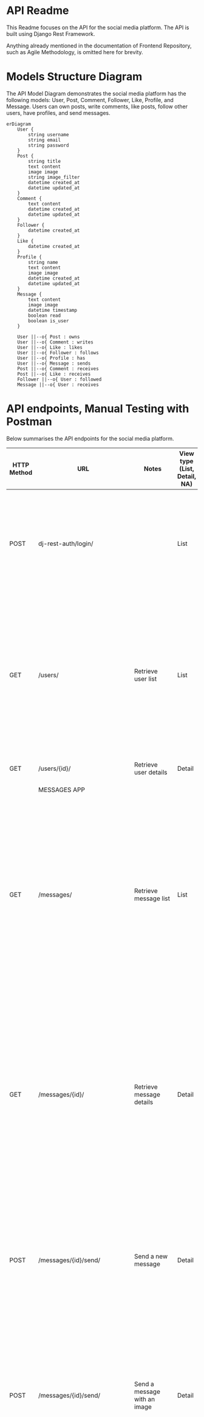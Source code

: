 # API Readme

This Readme focuses on the API for the social media platform. The API is built using Django Rest Framework.

Anything already mentioned in the documentation of Frontend Repository, such as Agile Methodology, is omitted here for brevity.

# Models Structure Diagram

The API Model Diagram demonstrates the social media platform has the following models: User, Post, Comment, Follower, Like, Profile, and Message. Users can own posts, write comments, like posts, follow other users, have profiles, and send messages.


```mermaid
erDiagram
    User {
        string username
        string email
        string password
    }
    Post {
        string title
        text content
        image image
        string image_filter
        datetime created_at
        datetime updated_at
    }
    Comment {
        text content
        datetime created_at
        datetime updated_at
    }
    Follower {
        datetime created_at
    }
    Like {
        datetime created_at
    }
    Profile {
        string name
        text content
        image image
        datetime created_at
        datetime updated_at
    }
    Message {
        text content
        image image
        datetime timestamp
        boolean read
        boolean is_user
    }

    User ||--o{ Post : owns
    User ||--o{ Comment : writes
    User ||--o{ Like : likes
    User ||--o{ Follower : follows
    User ||--o{ Profile : has
    User ||--o{ Message : sends
    Post ||--o{ Comment : receives
    Post ||--o{ Like : receives
    Follower ||--o{ User : followed
    Message ||--o{ User : receives
```

# API endpoints, Manual Testing with Postman 

Below summarises the API endpoints for the social media platform.

| HTTP Method | URL   | Notes    | View type (List, Detail, NA) | POST/PUT input    | Output  | 
| ---- | --------------------- | ---------------- | ------------------ | --------------------------------------------------- | ------------------ |
| POST        | dj-rest-auth/login/            |                                               | List                         | {<br>"username": "postmanuser",<br>"password": "password"<br>}                                                           | {<br>"access_token": "eyJ0eXAiOiJKV1QiL...", /\*omitted]<br>"refresh_token": "eyJ0eXAiOiJKV1QiL...", /\*omitted<br>"user": {<br>"pk": 25,<br>"username": "postmanuser",<br>"email": "",<br>"first_name": "",<br>"last_name": "",<br>"profile_id": 24,<br>"profile_image": "https://res.cloudinary.com/dh5lpihx1/image/upload/v1/media/images/default_profile_dqcubz.jpg"<br>}<br>}          |
| GET         | /users/                        | Retrieve user list                            | List                         |      | {<br>"count": 10,<br>"next": null,<br>"previous": null,<br>"results": [<br>{<br>"id": 28,<br>"username": "testuser7"<br>},<br>{<br>"id": 21,<br>"username": "testuser23"<br>},<br>{<br>"id": 24,<br>"username": "posttmanusr"<br>},<br>...<br>]<br>}                    |
| GET         | /users/{id}/                   | Retrieve user details                         | Detail                       |      | {<br>"id": 29,<br>"username": "user"<br>}                                                                                                                |
|             | MESSAGES APP                   |
| GET         | /messages/                     | Retrieve message list                         | List                         |      | [<br>{<br>"id": 29,<br>"username": "user",<br>"recipient_profile_image": "https://res.cloudinary.com/dh5lpihx1/image/upload/v1/media/images/default_profile_dqcubz.jpg",<br>"last_message": "hi there",<br>"last_message_time": "11:52"<br>},<br>{<br>"id": 24,<br>"username": "posttmanusr",<br>"recipient_profile_image": "https://res.cloudinary.com/dh5lpihx1/image/upload/v1/media/images/default_profile_dqcubz.jpg",<br>"last_message": "Hi there! This is POST requesting with Postman on ...",<br>"last_message_time": "21 Aug"<br>},<br>{<br>"id": 22,<br>"username": "user3",<br>"recipient_profile_image": "https://res.cloudinary.com/dh5lpihx1/image/upload/v1/media/images/default_profile_dqcubz.jpg",<br>"last_message": "yo!",<br>"last_message_time": "21 Aug"<br>}<br>]                                                                            |
| GET         | /messages/{id}/                | Retrieve message details                      | Detail                       |      | {<br>"count": 7,<br>"next": null,<br>"previous": null,<br>"results": [<br>{<br>"id": 117,<br>"sender": 25,<br>"recipient": 29,<br>"content": "Hi Test with upload image in API prod",<br>"image": "https://res.cloudinary.com/dh5lpihx1/image/upload/v1724751086/brdqibwyd1phcukqn6gq.jpg",<br>"date": "27 Aug 2024",<br>"time": "09:31",<br>"read": false,<br>"sender_profile_image": "https://res.cloudinary.com/dh5lpihx1/image/upload/v1/media/images/default_profile_dqcubz.jpg",<br>"recipient_profile_image": "https://res.cloudinary.com/dh5lpihx1/image/upload/v1/media/images/default_profile_dqcubz.jpg",<br>"is_sender": true,<br>"last_message": "hi there",<br>"last_message_time": "11:52"<br>},<br>...<br>]<br>}                   |
| POST        | /messages/{id}/send/           | Send a new message                            | Detail                       | {<br>"content": "Hi there! This is POST requesting with Postman on production"<br>}                                      | {<br>"id": 133,<br>"sender": 25,<br>"recipient": 29,<br>"content": "Hi there! This is POST requesting with Postman on production",<br>"image": null,<br>"date": "28 Aug 2024",<br>"time": "11:39",<br>"read": false,<br>"sender_profile_image": "https://res.cloudinary.com/dh5lpihx1/image/upload/v1/media/images/default_profile_dqcubz.jpg",<br>"recipient_profile_image": "https://res.cloudinary.com/dh5lpihx1/image/upload/v1/media/images/default_profile_dqcubz.jpg",<br>"is_sender": true,<br>"last_message": "Hi there! This is POST requesting with Postman on ...",<br>"last_message_time": "11:39"<br>}           |
| POST        | /messages/{id}/send/           | Send a message with an image                  | Detail                       | "{<br>"content": "Hi there"<br>"image": "image.png"<br>}"                                                                | {<br>"id": 134,<br>"sender": 25,<br>"recipient": 29,<br>"content": "hi there",<br>"image": "https://res.cloudinary.com/dh5lpihx1/image/upload/v1724845255/haxht48ba5gcerdlgucn.png",<br>"date": "28 Aug 2024",<br>"time": "11:40",<br>"read": false,<br>"sender_profile_image": "https://res.cloudinary.com/dh5lpihx1/image/upload/v1/media/images/default_profile_dqcubz.jpg",<br>"recipient_profile_image": "https://res.cloudinary.com/dh5lpihx1/image/upload/v1/media/images/default_profile_dqcubz.jpg",<br>"is_sender": true,<br>"last_message": "hi there",<br>"last_message_time": "11:40"<br>}                        |
| POST        | /messages/{recipient_id}/send/ | Start a new conversation                      | Detail                       | {<br>"content": "hello user5!"<br>}                                                                                      | {<br>"id": 133,<br>"sender": 25,<br>"recipient": 29,<br>"content": "hello user5!",<br>"image": null,<br>"date": "28 Aug 2024",<br>"time": "11:39",<br>"read": false,<br>"sender_profile_image": "https://res.cloudinary.com/dh5lpihx1/image/upload/v1/media/images/default_profile_dqcubz.jpg",<br>"recipient_profile_image": "https://res.cloudinary.com/dh5lpihx1/image/upload/v1/media/images/default_profile_dqcubz.jpg",<br>"is_sender": true,<br>"last_message": "hello user5!",<br>"last_message_time": "11:39"<br>}                                                                                                    |
| DELETE      | /messages/{id}/delete/         | Delete a specific message                     |                              | "{<br>"content": "Hi there"<br>"image": "image.png"<br>}"                                                                | {<br>"id": 134,<br>"sender": 25,<br>"recipient": 29,<br>"content": "hi there",<br>"image": "https://res.cloudinary.com/dh5lpihx1/image/upload/v1724845255/haxht48ba5gcerdlgucn.png",<br>"date": "28 Aug 2024",<br>"time": "11:40",<br>"read": false,<br>"sender_profile_image": "https://res.cloudinary.com/dh5lpihx1/image/upload/v1/media/images/default_profile_dqcubz.jpg",<br>"recipient_profile_image": "https://res.cloudinary.com/dh5lpihx1/image/upload/v1/media/images/default_profile_dqcubz.jpg",<br>"is_sender": true,<br>"last_message": "hi there",<br>"last_message_time": "11:40"<br>}                        |
| PATCH       | /messages/{id}/update/         | Update a specific message                     | Detail                       | "{<br>""content"": ""hello user5!""<br>}"                                                                                | {<br>"id": 117,<br>"sender": 25,<br>"recipient": 29,<br>"content": "hello user5!",<br>"image": "https://res.cloudinary.com/dh5lpihx1/image/upload/v1724751086/brdqibwyd1phcukqn6gq.jpg",<br>"date": "27 Aug 2024",<br>"time": "09:31",<br>"read": false,<br>"sender_profile_image": "https://res.cloudinary.com/dh5lpihx1/image/upload/v1/media/images/default_profile_dqcubz.jpg",<br>"recipient_profile_image": "https://res.cloudinary.com/dh5lpihx1/image/upload/v1/media/images/default_profile_dqcubz.jpg",<br>"is_sender": true,<br>"last_message": "hi there",<br>"last_message_time": "11:40"<br>}                    |
| DELETE      | /messages/{id}/delete/         | Delete an entire chat                         |                              |      |                                      |
|             | POSTS APP                      |
| POST        | /posts/                        | Create a new post (with or without image)     | Detail                       | {<br>"title": "My Test Post (Postman API)"<br>"content": "This is a test post content"<br>"image": "test_image.png"<br>} | {<br>"id": 48,<br>"owner": "postmanuser",<br>"is_owner": true,<br>"profile_id": 24,<br>"profile_image": "https://res.cloudinary.com/dh5lpihx1/image/upload/v1/media/images/default_profile_dqcubz.jpg",<br>"created_at": "27 Aug 2024",<br>"updated_at": "27 Aug 2024",<br>"title": "My Test Post (Postman API)",<br>"content": "This is a test post content",<br>"image": "https://res.cloudinary.com/dh5lpihx1/image/upload/v1/media/images/test_image_whk6ly",<br>"image_filter": "normal",<br>"like_id": null<br>}                                                                                                         |
| GET         | /posts/                        | Get Posts List                                | List                         |      | {<br>"count": 8,<br>"next": null,<br>"previous": null,<br>"results": [<br>{<br>"id": 48,<br>"owner": "postmanuser",<br>"is_owner": true,<br>"profile_id": 24,<br>"profile_image": "https://res.cloudinary.com/dh5lpihx1/image/upload/v1/media/images/default_profile_dqcubz.jpg",<br>"created_at": "27 Aug 2024",<br>"updated_at": "27 Aug 2024",<br>"title": "My Test Post (Postman API)",<br>"content": "This is a test post content",<br>"image": "https://res.cloudinary.com/dh5lpihx1/image/upload/v1/media/images/test_image_whk6ly",<br>"image_filter": "normal",<br>"like_id": null,<br>"likes_count": 0,<br>"comments_count": 0<br>},<br>{<br>"id": 47,<br>"owner": "postmanuser",<br>"is_owner": true,<br>"profile_id": 24,<br>"profile_image": "https://res.cloudinary.com/dh5lpihx1/image/upload/v1/media/images/default_profile_dqcubz.jpg",<br>"created_at": "27 Aug 2024",<br>"updated_at": "27 Aug 2024",<br>"title": "My Test Post (Postman API)",<br>"content": "This is a test post content",<br>"image": "https://res.cloudinary.com/dh5lpihx1/image/upload/v1/media/images/test_image_aukhfj",<br>"image_filter": "normal",<br>"like_id": null,<br>"likes_count": 0,<br>"comments_count": 0<br>},<br>... |
| GET         | /posts/{id}/                   | Retrieve a specific post                      | Detail                       |      | {<br>"id": 47,<br>"owner": "postmanuser",<br>"is_owner": true,<br>"profile_id": 24,<br>"profile_image": "https://res.cloudinary.com/dh5lpihx1/image/upload/v1/media/images/default_profile_dqcubz.jpg",<br>"created_at": "27 Aug 2024",<br>"updated_at": "27 Aug 2024",<br>"title": "My Test Post (Postman API)",<br>"content": "This is a test post content",<br>"image": "https://res.cloudinary.com/dh5lpihx1/image/upload/v1/media/images/test_image_aukhfj",<br>"image_filter": "normal",<br>"like_id": null,<br>"likes_count": 0,<br>"comments_count": 0<br>}                                                            |
| PUT         | /posts/{id}/                   | Update a post (title, content, image, or all) | Detail                       | {<br>"title": "My Test Post (Postman API)"<br>"content": "This is a test post content"<br>"image": "test_image.png"<br>} | {<br>"id": 48,<br>"owner": "postmanuser",<br>"is_owner": true,<br>"profile_id": 24,<br>"profile_image": "https://res.cloudinary.com/dh5lpihx1/image/upload/v1/media/images/default_profile_dqcubz.jpg",<br>"created_at": "27 Aug 2024",<br>"updated_at": "28 Aug 2024",<br>"title": "My Test Post (Postman API)",<br>"content": "This is a test post content",<br>"image": "https://res.cloudinary.com/dh5lpihx1/image/upload/v1/media/images/test_image_z1iqf3",<br>"image_filter": "normal",<br>"like_id": null,<br>"likes_count": 0,<br>"comments_count": 0<br>}                                                            |
| DELETE      | /posts/{id}/                   | Delete a specific post                        |                              |      |

# Django Apps

This section provides an overview of the core components of our social media application, excluding the messaging functionality. The apps all use the Django-Rest-Framework.

## Messaging App

This Django-based messaging app provides a robust backend for a real-time chat application. It includes features such as sending messages, managing conversations, and handling user profiles.

Key Features:

- Real-time messaging
- Image support in messages
- User profile integration
- Conversation management (start, delete)
- Message operations (send, edit, delete)
- Comprehensive test coverage
- Cloudinary integration for image storage


### Models

The core model of the application is `Message`, which includes the following fields:

| Field | Type | Description |
|-------|------|-------------|
| `sender` | ForeignKey | User who sent the message |
| `recipient` | ForeignKey | User who received the message |
| `content` | TextField | Content of the message |
| `image` | CloudinaryField | Optional image attachment |
| `timestamp` | DateTimeField | Time when the message was sent |
| `read` | BooleanField | Indicates if the message has been read |

### Views

The diagram below summarises how the views interact with the database and the user in the messaging app.

```mermaid
graph TD
    A[User] -->|View Messages| B(MessageListView)
    A -->|View Conversation| C(MessageDetailView)
    A -->|Send Message| D(MessageDetailSendView)
    A -->|Start New Chat| E(MessageListStartNewView)
    A -->|Delete Message| F(MessageDeleteView)
    A -->|Delete Chat| G(ChatDeleteView)
    A -->|Update Message| H(MessageUpdateView)

    subgraph Views
        B --> B1[List all conversations<br>Get last message for each<br>Fetch profile images]
        C --> C1[Retrieve messages between users<br>Order by timestamp]
        D --> D1[Create new message<br>Associate with sender and recipient]
        E --> E1[Start new conversation<br>Validate recipient<br>Prevent self-messaging]
        F --> F1[Delete specific message<br>Check user permissions]
        G --> G1[Delete entire conversation<br>Remove all messages between users]
        H --> H1[Update existing message<br>Verify sender permission]
    end

    I[(Database)]

    B1 -->|Get Conversations| I
    C1 -->|Get Messages| I
    D1 -->|Save New Message| I
    E1 -->|Create New Chat| I
    F1 -->|Remove Message| I
    G1 -->|Remove All Messages| I
    H1 -->|Modify Message| I

    subgraph Legend
        Z1[User Action]
        Z2(View/API Endpoint)
        Z3[(Database)]
        Z4[View Description]
        Z5[User] -->|Action| Z2
        Z2 --> Z4
        Z4 -->|Data Operation| Z3
    end

    classDef userAction fill:#f9f,stroke:#333,stroke-width:2px;
    classDef viewEndpoint fill:#bbf,stroke:#333,stroke-width:2px;
    classDef database fill:#bfb,stroke:#333,stroke-width:2px;
    classDef viewDescription fill:#e6e6fa,stroke:#333,stroke-width:1px;

    class A userAction;
    class B,C,D,E,F,G,H viewEndpoint;
    class I database;
    class Z1 userAction;
    class Z2 viewEndpoint;
    class Z3 database;
    class B1,C1,D1,E1,F1,G1,H1,Z4 viewDescription;
    
    style Legend fill:white,stroke:#333,stroke-width:2px

```

1. **MessageListView**: Displays a list of users the current user has had conversations with, along with the last message and timestamp.

2. **MessageDetailView**: Shows the thread of messages between two users.

3. **MessageDetailSendView**: Allows sending a new message in an existing conversation.

4. **MessageListStartNewView**: Initiates a new conversation with a user.

5. **MessageDeleteView**: Deletes a specific message.

6. **ChatDeleteView**: Deletes an entire conversation between two users.

7. **MessageUpdateView**: Allows editing of a sent message.

### Serializers

The `MessageSerializer` handles the serialization of Message objects, including:
- Formatting date and time
- Retrieving sender and recipient profile images
- Determining if the current user is the sender
- Fetching and truncating the last message
- Validating image uploads

### URLs

The app uses the following URL patterns:

| Endpoint | Description |
|----------|-------------|
| `/messages/` | List all conversations |
| `/messages/<int:user_id>/` | View/send messages in a specific conversation |
| `/messages/<int:user_id>/send/` | Send a new message |
| `/messages/<int:user_id>/start/` | Start a new conversation |
| `/messages/<int:pk>/delete/` | Delete a specific message |
| `/messages/<int:pk>/update/` | Update a specific message |
| `/chats/<int:user_id>/delete/` | Delete an entire conversation |

### Tests

The app includes comprehensive test coverage:

1. **MessageWithImageTestCase**: Tests sending messages with images.
2. **MessageWithImageValidationTestCase**: Validates image uploads, including size and format restrictions.
3. **MessageListViewTest**: Tests the conversation list view.
4. **IsSenderFieldTests**: Ensures the `is_sender` field is correctly set.
5. **MessageSerializerTests**: Validates the message serializer functionality.
6. **ChatDeleteTest**: Tests the chat deletion feature.
7. **MessageSendTests**: Verifies message sending functionality.
8. **MessageDeleteTest**: Checks message deletion.
9. **MessageListStartNewViewTests**: Tests initiating new conversations.
10. **MessageUpdateTests**: Verifies message editing functionality.
11. **MessageModelTests**: Ensures correct timestamp behavior for messages.



## Posts app

This app manages user posts, including creation, retrieval, updating, and deletion. It also handles post likes and comments.

Key features

- Create, view, update, and delete posts
- Filter posts by user, followed users, and liked posts

### Model
The `Post` model is defined in `posts/models.py`:

| Field | Type | Properties |
|-------|------|------------|
| owner | ForeignKey | User model |
| created_at | DateTimeField | auto_now_add=True |
| updated_at | DateTimeField | auto_now=True |
| title | CharField | max_length=255 |
| content | TextField | blank=True |
| image | ImageField | upload_to='images/', default='../default_post_rgq6aq', blank=True |

Ordering: ['-created_at']

### Views
Located in `posts/views.py`:

| View | Type | Description |
|------|------|-------------|
| PostList | ListCreateAPIView | List and create posts, custom ordering, filtering |
| PostDetail | RetrieveUpdateDestroyAPIView | Retrieve, update, delete individual posts |

Both views use `IsOwnerOrReadOnly` permission class.

### Serializer
`PostSerializer` in `posts/serializers.py`:

| Field | Type | Description |
|-------|------|-------------|
| id, owner, title, content, image | Model fields | Direct from Post model |
| is_owner | SerializerMethodField | Check if current user is post owner |
| profile_id, profile_image | ReadOnlyField | From user's profile |
| created_at, updated_at | ReadOnlyField | Timestamp fields |
| like_id | SerializerMethodField | ID of current user's like, if any |
| likes_count | SerializerMethodField | Total number of likes |
| comments_count | SerializerMethodField | Total number of comments |

Custom methods:
- `validate_image`: Validates image file size and dimensions
- `get_is_owner`, `get_like_id`, `get_likes_count`, `get_comments_count`: Compute respective fields

### Filters
Custom `PostFilter` in `posts/views.py`:

| Filter | Description |
|--------|-------------|
| owner | Posts by a specific user |
| followed | Posts from followed users |
| liked | Posts liked by the current user |

### URLs
Defined in `posts/urls.py`:

| Endpoint | Methods | Description |
|----------|---------|-------------|
| `posts/` | GET, POST | List and create posts |
| `posts/<int:pk>/` | GET, PUT, PATCH, DELETE | Retrieve, update, delete a specific post |

### Tests
Located in `posts/tests.py`:

| Test Class | Description | Key Tests |
|------------|-------------|-----------|
| PostListViewTests | Tests for post creation | - Create post when logged in<br>- Cannot create post when logged out<br>- Post title is required<br>- Image size limits |
| PostDetailViewTests | Tests for post operations | - Retrieve post by id<br>- Update own post<br>- Cannot update others' posts<br>- Delete own post<br>- Cannot delete others' posts |
| PostListViewFilterTests | Tests for post filtering | - Filter by followed users<br>- Filter when not following anyone<br>- Filter liked posts<br>- Filter by specific user |
| PostListViewOrderTests | Tests for post ordering | - Order by likes<br>- Order by comments<br>- Default order (created date) |

## Comments

key features:
- Create, view, update, and delete comments

| Aspect | Details |
|--------|---------|
| Model | `Comment` in `comments/models.py`<br>Fields: owner (User), post (Post), created_at, updated_at, content |
| Views | `CommentList` (ListCreateAPIView)<br>`CommentDetail` (RetrieveUpdateDestroyAPIView) |
| Serializer | `CommentSerializer` and `CommentDetailSerializer` in `comments/serializers.py`<br>Custom fields: is_owner, formatted timestamps |
| Tests | Located in `comments/tests.py`<br>Should cover: creation, retrieval, update, deletion |

## Likes app

Key features:
- Like posts
- View likes count for each post
- Unlike posts

| Aspect | Details |
|--------|---------|
| Model | `Like` in `likes/models.py`<br>Fields: owner (User), post (Post), created_at<br>Unique constraint: owner and post |
| Views | `LikeList` (ListCreateAPIView)<br>`LikeDetail` (RetrieveDestroyAPIView) |
| Serializer | `LikeSerializer` in `likes/serializers.py`<br>Handles unique constraint in create method |
| Tests | Located in `likes/tests.py`<br>Should cover: creation, retrieval, deletion, duplicate attempts |

## Follows app

Key features
- Follow users
- View followers and following count
- Unfollow users

| Aspect | Details |
|--------|---------|
| Model | `Follower` in `followers/models.py`<br>Fields: owner (User), followed (User), created_at<br>Unique constraint: owner and followed |
| Views | `FollowerList` (ListCreateAPIView)<br>`FollowerDetail` (RetrieveDestroyAPIView) |
| Serializer | `FollowerSerializer` in `followers/serializers.py`<br>Handles unique constraint in create method |
| Tests | Located in `followers/tests.py`<br>Should cover: creation, retrieval, deletion, duplicate attempts |

## Users app

This is the core app for user management, including registration, authentication, and profile management, it is mostly handled by Django's built-in User model.

| Aspect | Details |
|--------|---------|
| Model | Django's built-in User model |
| Views | `UserListView` (ListAPIView)<br>`UserDetailView` (RetrieveAPIView) |
| Serializer | `UserSerializer` (assumed) |
| Tests | Not explicitly provided, but should be implemented |

## Profiles app

This is an extension of the User model, providing additional fields and functionality for user profiles.

Key features:
- Create, view, update, and delete profiles
- Retrieve profiles by user ID
- Upload profile images

| Aspect | Details |
|--------|---------|
| Model | `Profile` in `profiles/models.py`<br>Fields: owner (OneToOneField to User), created_at, updated_at, name, content, image |
| Views | `ProfileList` (ListAPIView)<br>`ProfileDetail` (RetrieveUpdateAPIView) |
| Serializer | `ProfileSerializer` in `profiles/serializers.py` |
| Tests | Located in `profiles/tests.py` |

### Model
The `Profile` model is defined in `profiles/models.py`:

| Field | Type | Properties |
|-------|------|------------|
| owner | OneToOneField | User model, on_delete=models.CASCADE |
| created_at | DateTimeField | auto_now_add=True |
| updated_at | DateTimeField | auto_now=True |
| name | CharField | max_length=255, blank=True |
| content | TextField | blank=True |
| image | ImageField | upload_to='images/', default='../default_profile_qdjgyp' |

### Views
Located in `profiles/views.py`:

| View | Type | Description |
|------|------|-------------|
| ProfileList | ListAPIView | List all profiles |
| ProfileDetail | RetrieveUpdateAPIView | Retrieve and update individual profiles |

`ProfileDetail` uses `IsOwnerOrReadOnly` permission class.

### Serializer
`ProfileSerializer` in `profiles/serializers.py`:

| Field | Type | Description |
|-------|------|-------------|
| owner | ReadOnlyField | Username of the profile owner |
| is_owner | SerializerMethodField | Check if current user is profile owner |
| following_id | SerializerMethodField | ID of follower object if user is following this profile |
| posts_count | ReadOnlyField | Number of posts by the profile owner |
| followers_count | ReadOnlyField | Number of followers for the profile |
| following_count | ReadOnlyField | Number of users the profile owner is following |

### Unit Tests
Located in `profiles/tests.py`:

| Test Class | Description | Key Tests |
|------------|-------------|-----------|
| ProfileListViewTests | Tests for profile list view | - Retrieve all profiles |
| ProfileDetailViewTests | Tests for profile detail view | - Retrieve profile by id<br>- Update own profile<br>- Cannot update other users' profiles |

These tests cover profile retrieval and update operations, ensuring that proper permissions are enforced.

### URLs
Defined in `profiles/urls.py`:

| Endpoint | Methods | Description |
|----------|---------|-------------|
| `profiles/` | GET | List all profiles |
| `profiles/<int:pk>/` | GET, PUT | Retrieve or update a specific profile |

# Cloudinary Integration for image storage

This project integrates Cloudinary for efficient media management and delivery. Cloudinary is used to store and serve images for posts, profiles, and messages.

### Configuration

The Cloudinary configuration is set up in `drf_api/settings.py`:

```python
CLOUDINARY_STORAGE = {
    'CLOUDINARY_URL': os.environ.get('CLOUDINARY_URL')
}
MEDIA_URL = '/media/'
DEFAULT_FILE_STORAGE = 'cloudinary_storage.storage.MediaCloudinaryStorage'
```

The `CLOUDINARY_URL` is fetched from environment variables for security. This URL contains the necessary credentials for your Cloudinary account.

Cloudinary is used in various models across the project:

1. In `posts/models.py`, the `Post` model uses an `ImageField`:

   ```python
   image = models.ImageField(
       upload_to='images/', default=get_default_post_image, blank=True
   )
   ```

2. In `profiles/models.py`, the `Profile` model also uses an `ImageField`:

   ```python
   image = models.ImageField(
       upload_to='images/', 
       default=get_default_profile_image
   )
   ```

3. In `messaging/models.py`, the `Message` model uses a `CloudinaryField`:

   ```python
   image = CloudinaryField('image', blank=True, null=True)
   ```

### Image Processing

The `MessageSerializer` in `messaging/serializers.py` includes logic for validating and processing images before upload:

```python
def validate_image(self, image):
    if image.size > 5 * 1024 * 1024:  # 5MB limit
        raise serializers.ValidationError("Image file too large (max 5MB)")
    
    try:
        img = Image.open(image)
        img.verify()
    except (IOError, Image.DecompressionBombError):
        raise serializers.ValidationError("Invalid image file")
    
    return image
```

### Benefits of Cloudinary Integration

1. **Efficient Storage**: Images are stored in the cloud, reducing server storage requirements.
2. **Fast Delivery**: Cloudinary's CDN ensures quick image loading times for users worldwide.

# Database Population and Mock Data

## `populate_db` Management Command

The project includes a custom Django management command `populate_db` to seed the database with initial data. This command is defined in `drf_api/management/commands/populate_db.py`.

Key features:

1. **Data Source**: Reads from `mock_data.json`.
2. **User Creation**: Creates User and Profile objects.
3. **Content Generation**: Creates Posts, Comments, and Likes.
4. **Error Handling**: Manages potential integrity errors.

The command performs the following steps:

1. Creates User accounts and associated Profiles.
2. Generates Posts for each user, with comments and likes.

Usage:
```bash
python manage.py populate_db
```

## `mock_data.json`

The `mock_data.json` file contains structured data used by the `populate_db` command. It includes:

- User profiles with usernames and bio information.
- Posts associated with each user, including titles, content, and image URLs.
- Comments on posts.
- Like relationships between users and posts.

Structure of `mock_data.json`:
```json
{
  "profiles": [{
      "id": 1,
      "username": "adventure_seeker",
      "name": "Alex Thompson",
      "content": "Exploring the world one adventure at a time",
      "image": "profilepictures/adventure_seeker.jpg",
      "posts": [{
          "id": 1,
          "title": "Scaling Mount Everest",
          "content": "Just reached base camp! The view is breathtaking.",
          "image": "placeholder_1.jpg", 
          // image field was manually placed on Cloudinary with the corresponding URL 
          // e.g. https://res.cloudinary.com/dh5lpihx1/image/upload/v1725533889/media/placeholder_1.jpg
          "likes": [2, 4, 5, 7, 9],
          "comments": [{
              "id": 1,
              "content": "Wow, what an incredible journey!",
              "user_id": 2
            },
            {
              "id": 2,
              "content": "Stay safe up there!",
              "user_id": 3
            },
            {
              "id": 3,
              "content": "The mountains look majestic!",
              "user_id": 4
            },
            {
              "id": 4,
              "content": "How's the altitude treating you?",
              "user_id": 5
            },
            {
              "id": 5,
              "content": "Living the dream, Alex!",
              "user_id": 6
            },
            {
              "id": 6,
              "content": "Can't wait to see more photos!",
              "user_id": 7
            }
          ]
        },
        // Additional posts...
}
```

## Benefits of the Populated Database

The populated database accelerates development by providing a consistent testing environment with meaningful data, enabling rapid feature development and effective demonstration of the application's capabilities.


# Environment Variables

These are covered in the `Usage and Deployment` section of the Readme.